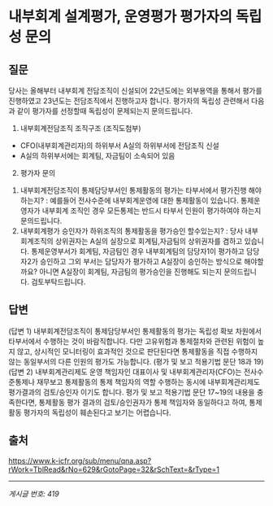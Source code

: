# 내부회계 설계평가, 운영평가 평가자의 독립성 문의

## 질문
당사는 올해부터 내부회계 전담조직이 신설되어 22년도에는 외부용역을 통해서 평가를 진행하였고 23년도는 전담조직에서 진행하고자 합니다.
평가자의 독립성 관련해서 다음과 같이 평가자를 선정할때 독립성이 문제되는지 문의드립니다.
1. 내부회계전담조직 조직구조 (조직도첨부)
- CFO(내부회계관리자)의 하위부서 A실의 하위부서에 전담조직 신설
- A실의 하위부서에는 회계팀, 자금팀이 소속되어 있음
2. 평가자 문의
1) 내부회계전담조직이 통제담당부서인 통제활동의 평가는 타부서에서 평가진행 해야하는지?
: 예를들어 전사수준에 내부회계운영에 대한 통제활동이 있습니다. 통제운영자가 내부회계 조직인 경우 모든통제는 반드시
타부서 인원이 평가하여야 하는지 문의드립니다.
2) 내부회계평가 승인자가 하위조직의 통제활동을 평가승인 할수있는지?
: 당사 내부회계조직의 상위권자는 A실의 실장으로 회계팀,자금팀의 상위권자를 겸하고 있습니다.
통제운영부서가 회계팀, 자금팀인 경우 내부회계팀의 담당자1이 평가하고 담당자2가 승인하고 그외 부서는 담당자가 평가하고
A실장이 승인하는 방식으로 해야할까요?
아니면 A실장이 회계팀, 자금팀의 평가승인을 진행해도 되는지 문의드립니다.
검토부탁드립니다.

## 답변
(답변 1)
내부회계전담조직이 통제담당부서인 통제활동의 평가는 독립성 확보 차원에서 타부서에서 수행하는 것이 바람직합니다. 다만 고유위험과 통제절차와 관련된 위험이 높지 않고, 상시적인 모니터링이 효과적인 것으로 판단된다면 통제활동을 직접 수행하지 않는 동일부서의 다른 인원의 평가도 가능합니다. (평가 및 보고 적용기법 문단 18과 19)
(답변 2)
내부회계관리제도 운영 책임자인 대표이사 및 내부회계관리자(CFO)는 전사수준통제나 재무보고 통제활동의 통제 책임자의 역할 수행하는 동시에 내부회계관리제도 평가결과의 검토/승인자 이기도 합니다.
평가 및 보고 적용기법 문단 17~19의 내용을 충족한다면, 통제활동 평가 결과의 검토/승인권자가 통제 책임자와 동일하다고 하여, 통제활동 평가자의 독립성이 훼손된다고 보기는 어렵습니다.

## 출처
https://www.k-icfr.org/sub/menu/qna.asp?rWork=TblRead&rNo=629&rGotoPage=32&rSchText=&rType=1

---
*게시글 번호: 419*
